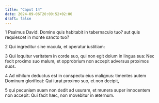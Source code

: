 ```yaml
---
title: "Caput 14"
date: 2024-09-06T20:00:52+02:00
draft: false
---
```



1 Psalmus David. Domine quis habitabit in tabernaculo tuo? aut quis requiescet in monte sancto tuo?

2 Qui ingreditur sine macula, et operatur iustitiam:

3 Qui loquitur veritatem in corde suo, qui non egit dolum in lingua sua: Nec fecit proximo suo malum, et opprobrium non accepit adversus proximos suos.

4 Ad nihilum deductus est in conspectu eius malignus: timentes autem Dominum glorificat: Qui iurat proximo suo, et non decipit,

5 qui pecuniam suam non dedit ad usuram, et munera super innocentem non accepit: Qui facit hæc, non movebitur in æternum.

